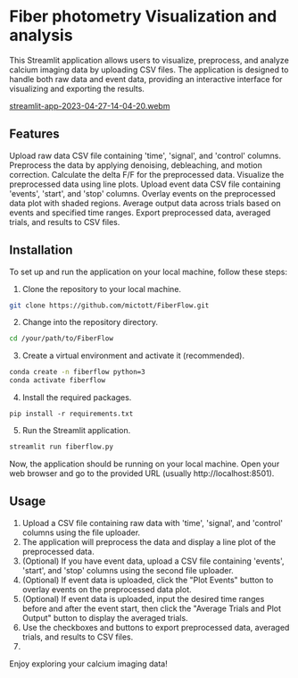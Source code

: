 # Fiber photometry Visualization and analysis
This Streamlit application allows users to visualize, preprocess, and analyze calcium imaging data by uploading CSV files. The application is designed to handle both raw data and event data, providing an interactive interface for visualizing and exporting the results.

[streamlit-app-2023-04-27-14-04-20.webm](https://user-images.githubusercontent.com/32395683/234955197-ad0c0fd5-9eef-479a-b79d-f037bb0f9162.webm)

## Features
Upload raw data CSV file containing 'time', 'signal', and 'control' columns.
Preprocess the data by applying denoising, debleaching, and motion correction.
Calculate the delta F/F for the preprocessed data.
Visualize the preprocessed data using line plots.
Upload event data CSV file containing 'events', 'start', and 'stop' columns.
Overlay events on the preprocessed data plot with shaded regions.
Average output data across trials based on events and specified time ranges.
Export preprocessed data, averaged trials, and results to CSV files.

## Installation
To set up and run the application on your local machine, follow these steps:

1. Clone the repository to your local machine.
```bash
git clone https://github.com/mictott/FiberFlow.git
```

2. Change into the repository directory.

```bash
cd /your/path/to/FiberFlow
```

3. Create a virtual environment and activate it (recommended).
```bash
conda create -n fiberflow python=3
conda activate fiberflow
```

4. Install the required packages.
```
pip install -r requirements.txt
```

5. Run the Streamlit application.
```bash
streamlit run fiberflow.py
```

Now, the application should be running on your local machine. Open your web browser and go to the provided URL (usually http://localhost:8501).


## Usage
1. Upload a CSV file containing raw data with 'time', 'signal', and 'control' columns using the file uploader.
2. The application will preprocess the data and display a line plot of the preprocessed data.
3. (Optional) If you have event data, upload a CSV file containing 'events', 'start', and 'stop' columns using the second file uploader.
4. (Optional) If event data is uploaded, click the "Plot Events" button to overlay events on the preprocessed data plot.
5. (Optional) If event data is uploaded, input the desired time ranges before and after the event start, then click the "Average Trials and Plot Output" button to display the averaged trials.
6. Use the checkboxes and buttons to export preprocessed data, averaged trials, and results to CSV files.
7. 
Enjoy exploring your calcium imaging data!

